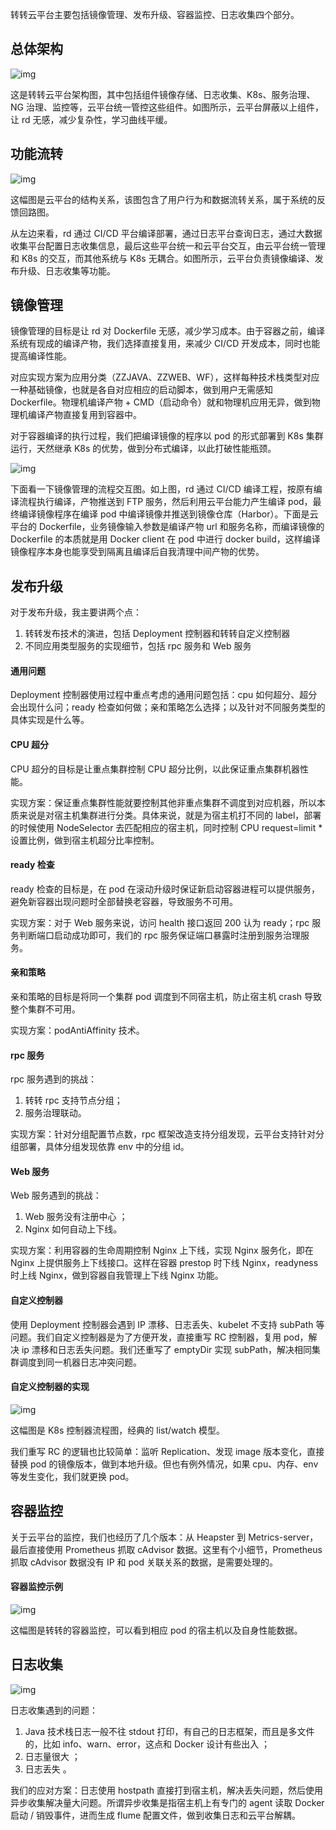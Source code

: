 转转云平台主要包括镜像管理、发布升级、容器监控、日志收集四个部分。

## 总体架构

![img](http://cdn.jayh.club/uPic/a072551a90c9a7a3bfbd0d6b7247a8e6-20220824160200639ogekkj.png)

这是转转云平台架构图，其中包括组件镜像存储、日志收集、K8s、服务治理、NG 治理、监控等，云平台统一管控这些组件。如图所示，云平台屏蔽以上组件，让 rd 无感，减少复杂性，学习曲线平缓。

## 功能流转

![img](http://cdn.jayh.club/uPic/5d808f1061cf8cfc6b486df7c128888c-20220824160200687CuMl5T.png)

这幅图是云平台的结构关系，该图包含了用户行为和数据流转关系，属于系统的反馈回路图。

从左边来看，rd 通过 CI/CD 平台编译部署，通过日志平台查询日志，通过大数据收集平台配置日志收集信息，最后这些平台统一和云平台交互，由云平台统一管理和 K8s 的交互，而其他系统与 K8s 无耦合。如图所示，云平台负责镜像编译、发布升级、日志收集等功能。

## 镜像管理

镜像管理的目标是让 rd 对 Dockerfile 无感，减少学习成本。由于容器之前，编译系统有现成的编译产物，我们选择直接复用，来减少 CI/CD 开发成本，同时也能提高编译性能。

对应实现方案为应用分类（ZZJAVA、ZZWEB、WF），这样每种技术栈类型对应一种基础镜像，也就是各自对应相应的启动脚本，做到用户无需感知 Dockerfile。物理机编译产物 + CMD（启动命令）就和物理机应用无异，做到物理机编译产物直接复用到容器中。

对于容器编译的执行过程，我们把编译镜像的程序以 pod 的形式部署到 K8s 集群运行，天然继承 K8s 的优势，做到分布式编译，以此打破性能瓶颈。

![img](http://cdn.jayh.club/uPic/0704d6e914d7f82a8ed25de378cccb96-2022082416020097154o7Od.png)

下面看一下镜像管理的流程交互图。如上图，rd 通过 CI/CD 编译工程，按原有编译流程执行编译，产物推送到 FTP 服务，然后利用云平台能力产生编译 pod，最终编译镜像程序在编译 pod 中编译镜像并推送到镜像仓库（Harbor）。下面是云平台的 Dockerfile，业务镜像输入参数是编译产物 url 和服务名称，而编译镜像的 Dockerfile 的本质就是用 Docker client 在 pod 中进行 docker build，这样编译镜像程序本身也能享受到隔离且编译后自我清理中间产物的优势。

## 发布升级

对于发布升级，我主要讲两个点：

1. 转转发布技术的演进，包括 Deployment 控制器和转转自定义控制器 
2. 不同应用类型服务的实现细节，包括 rpc 服务和 Web 服务

#### 通用问题

Deployment 控制器使用过程中重点考虑的通用问题包括：cpu 如何超分、超分会出现什么问；ready 检查如何做；亲和策略怎么选择；以及针对不同服务类型的具体实现是什么等。

#### CPU 超分

CPU 超分的目标是让重点集群控制 CPU 超分比例，以此保证重点集群机器性能。

实现方案：保证重点集群性能就要控制其他非重点集群不调度到对应机器，所以本质来说是对宿主机集群进行分类。具体来说，就是为宿主机打不同的 label，部署的时候使用 NodeSelector 去匹配相应的宿主机，同时控制 CPU request=limit * 设置比例，做到宿主机超分比率控制。

#### ready 检查

ready 检查的目标是，在 pod 在滚动升级时保证新启动容器进程可以提供服务，避免新容器出现问题时全部替换老容器，导致服务不可用。

实现方案：对于 Web 服务来说，访问 health 接口返回 200 认为 ready；rpc 服务判断端口启动成功即可，我们的 rpc 服务保证端口暴露时注册到服务治理服务。

#### 亲和策略

亲和策略的目标是将同一个集群 pod 调度到不同宿主机，防止宿主机 crash 导致整个集群不可用。

实现方案：podAntiAffinity 技术。

#### rpc 服务

rpc 服务遇到的挑战：

1. 转转 rpc 支持节点分组；
2. 服务治理联动。

实现方案：针对分组配置节点数，rpc 框架改造支持分组发现，云平台支持针对分组部署，具体分组发现依靠 env 中的分组 id。

#### Web 服务

Web 服务遇到的挑战：

1. Web 服务没有注册中心 ；
2. Nginx 如何自动上下线。

实现方案：利用容器的生命周期控制 Nginx 上下线，实现 Nginx 服务化，即在 Nginx 上提供服务上下线接口。这样在容器 prestop 时下线 Nginx，readyness 时上线 Nginx，做到容器自我管理上下线 Nginx 功能。

#### 自定义控制器

使用 Deployment 控制器会遇到 IP 漂移、日志丢失、kubelet 不支持 subPath 等问题。我们自定义控制器是为了方便开发，直接重写 RC 控制器，复用 pod，解决 ip 漂移和日志丢失问题。我们还重写了 emptyDir 实现 subPath，解决相同集群调度到同一机器日志冲突问题。

#### 自定义控制器的实现

![img](http://cdn.jayh.club/uPic/fd2542cd6ca7129d3c336007fdf737dc-20220824160201049AiPNMz.png)

这幅图是 K8s 控制器流程图，经典的 list/watch 模型。

我们重写 RC 的逻辑也比较简单：监听 Replication、发现 image 版本变化，直接替换 pod 的镜像版本，做到本地升级。但也有例外情况，如果 cpu、内存、env 等发生变化，我们就更换 pod。

## 容器监控

关于云平台的监控，我们也经历了几个版本：从 Heapster 到 Metrics-server，最后直接使用 Prometheus 抓取 cAdvisor 数据。这里有个小细节，Prometheus 抓取 cAdvisor 数据没有 IP 和 pod 关联关系的数据，是需要处理的。

#### 容器监控示例

![img](http://cdn.jayh.club/uPic/1404c48bed12b6e7c839e08de92d82b4-20220824160201176sPbMHi.png)

这幅图是转转的容器监控，可以看到相应 pod 的宿主机以及自身性能数据。

## 日志收集

![img](http://cdn.jayh.club/uPic/99ceb12a782b506ed02327129a175536-20220824160201239m3ouB1.png)

日志收集遇到的问题：

1. Java 技术栈日志一般不往 stdout 打印，有自己的日志框架，而且是多文件的，比如 info、warn、error，这点和 Docker 设计有些出入 ；
2. 日志量很大 ；
3. 日志丢失 。

我们的应对方案：日志使用 hostpath 直接打到宿主机，解决丢失问题，然后使用异步收集解决量大问题。所谓异步收集是指宿主机上有专门的 agent 读取 Docker 启动 / 销毁事件，进而生成 flume 配置文件，做到收集日志和云平台解耦。